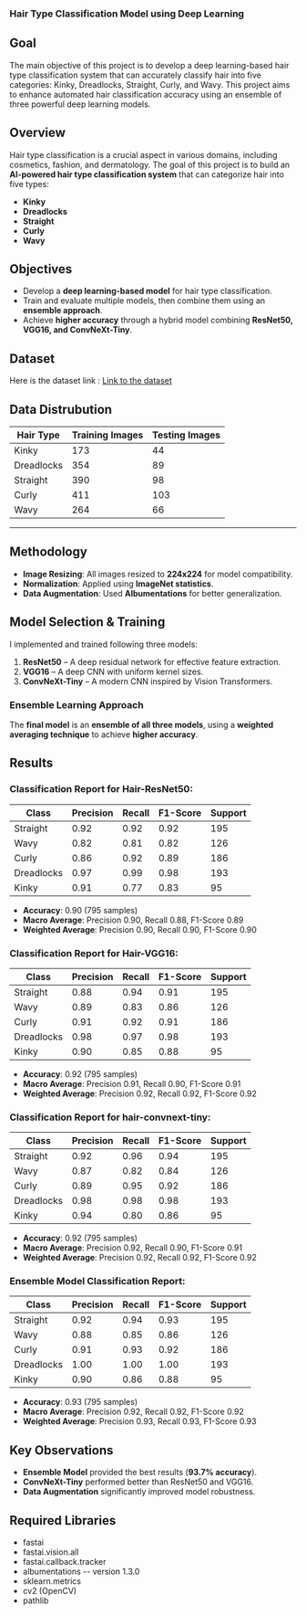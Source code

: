 ### Hair Type Classification Model using Deep Learning ###


## Goal
The main objective of this project is to develop a deep learning-based hair type classification system that can accurately classify hair into five categories: Kinky, Dreadlocks, Straight, Curly, and Wavy. This project aims to enhance automated hair classification accuracy using an ensemble of three powerful deep learning models.

## Overview
Hair type classification is a crucial aspect in various domains, including cosmetics, fashion, and dermatology. The goal of this project is to build an **AI-powered hair type classification system** that can categorize hair into five types:  
- **Kinky**
- **Dreadlocks**
- **Straight**
- **Curly**
- **Wavy**  
## Objectives
- Develop a **deep learning-based model** for hair type classification.  
- Train and evaluate multiple models, then combine them using an **ensemble approach**.  
- Achieve **higher accuracy** through a hybrid model combining **ResNet50, VGG16, and ConvNeXt-Tiny**.  

## Dataset
Here is the dataset link : [Link to the dataset](https://www.kaggle.com/datasets/kavyasreeb/hair-type-dataset)
## Data Distrubution
| Hair Type  | Training Images | Testing Images |
|------------|----------------|---------------|
| Kinky      | 173            | 44            |
| Dreadlocks | 354            | 89            |
| Straight   | 390            | 98            |
| Curly      | 411            | 103           |
| Wavy       | 264            | 66            |

---
## Methodology
- **Image Resizing**: All images resized to **224x224** for model compatibility.  
- **Normalization**: Applied using **ImageNet statistics**.  
- **Data Augmentation**: Used **Albumentations** for better generalization.  

## Model Selection & Training
I implemented and trained following three models:
1. **ResNet50** – A deep residual network for effective feature extraction.  
2. **VGG16** – A deep CNN with uniform kernel sizes.  
3. **ConvNeXt-Tiny** – A modern CNN inspired by Vision Transformers. 
### Ensemble Learning Approach  
The **final model** is an **ensemble of all three models**, using a **weighted averaging technique** to achieve **higher accuracy**.  
## Results
### Classification Report for **Hair-ResNet50**:

| Class       | Precision | Recall | F1-Score | Support |
|-------------|-----------|--------|----------|---------|
| Straight    | 0.92      | 0.92   | 0.92     | 195     |
| Wavy        | 0.82      | 0.81   | 0.82     | 126     |
| Curly       | 0.86      | 0.92   | 0.89     | 186     |
| Dreadlocks  | 0.97      | 0.99   | 0.98     | 193     |
| Kinky       | 0.91      | 0.77   | 0.83     | 95      |

- **Accuracy**: 0.90 (795 samples)
- **Macro Average**: Precision 0.90, Recall 0.88, F1-Score 0.89
- **Weighted Average**: Precision 0.90, Recall 0.90, F1-Score 0.90
### Classification Report for Hair-VGG16:

| Class       | Precision | Recall | F1-Score | Support |
|-------------|-----------|--------|----------|---------|
| Straight    | 0.88      | 0.94   | 0.91     | 195     |
| Wavy        | 0.89      | 0.83   | 0.86     | 126     |
| Curly       | 0.91      | 0.92   | 0.91     | 186     |
| Dreadlocks  | 0.98      | 0.97   | 0.98     | 193     |
| Kinky       | 0.90      | 0.85   | 0.88     | 95      |

- **Accuracy**: 0.92 (795 samples)
- **Macro Average**: Precision 0.91, Recall 0.90, F1-Score 0.91
- **Weighted Average**: Precision 0.92, Recall 0.92, F1-Score 0.92
### Classification Report for hair-convnext-tiny:

| Class       | Precision | Recall | F1-Score | Support |
|-------------|-----------|--------|----------|---------|
| Straight    | 0.92      | 0.96   | 0.94     | 195     |
| Wavy        | 0.87      | 0.82   | 0.84     | 126     |
| Curly       | 0.89      | 0.95   | 0.92     | 186     |
| Dreadlocks  | 0.98      | 0.98   | 0.98     | 193     |
| Kinky       | 0.94      | 0.80   | 0.86     | 95      |

- **Accuracy**: 0.92 (795 samples)
- **Macro Average**: Precision 0.92, Recall 0.90, F1-Score 0.91
- **Weighted Average**: Precision 0.92, Recall 0.92, F1-Score 0.92
### Ensemble Model Classification Report:

| Class       | Precision | Recall | F1-Score | Support |
|-------------|-----------|--------|----------|---------|
| Straight    | 0.92      | 0.94   | 0.93     | 195     |
| Wavy        | 0.88      | 0.85   | 0.86     | 126     |
| Curly       | 0.91      | 0.93   | 0.92     | 186     |
| Dreadlocks  | 1.00      | 1.00   | 1.00     | 193     |
| Kinky       | 0.90      | 0.86   | 0.88     | 95      |

- **Accuracy**: 0.93 (795 samples)
- **Macro Average**: Precision 0.92, Recall 0.92, F1-Score 0.92
- **Weighted Average**: Precision 0.93, Recall 0.93, F1-Score 0.93
## Key Observations  
- **Ensemble Model** provided the best results (**93.7% accuracy**).  
- **ConvNeXt-Tiny** performed better than ResNet50 and VGG16.  
- **Data Augmentation** significantly improved model robustness. 
## Required Libraries
- fastai  
- fastai.vision.all  
- fastai.callback.tracker  
- albumentations -- version 1.3.0 
- sklearn.metrics  
- cv2 (OpenCV)  
- pathlib 




